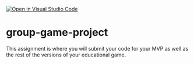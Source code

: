 [![Open in Visual Studio Code](https://classroom.github.com/assets/open-in-vscode-c66648af7eb3fe8bc4f294546bfd86ef473780cde1dea487d3c4ff354943c9ae.svg)](https://classroom.github.com/online_ide?assignment_repo_id=10594849&assignment_repo_type=AssignmentRepo)
# group-game-project

This assignment is where you will submit your code for your MVP as well as the rest of the versions of your educational game.
